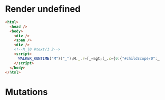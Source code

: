 # Render undefined
```html
<html>
  <head />
  <body>
    <div />
    <span />
    <div />
    <!--M_|0 #text/1 2-->
    <script>
      WALKER_RUNTIME("M")("_");M._.r=[_=&gt;(_.c={0:{"#childScope/0":_.a={},"#text/1!":_.b={},"#text/1(":"div"},1:_.a,2:_.b}),0]
    </script>
  </body>
</html>
```

# Mutations
```

```